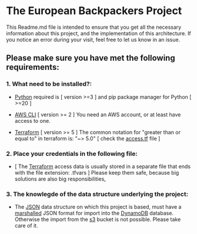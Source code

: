# The European Backpackers Project
This Readme.md file is intended to ensure that you get all the necessary information about this project, and the implementation of this architecture. If you notice an error during your visit, feel free to let us know in an issue.

## Please make sure you have met the following requirements:

### 1. What need to be installed?:

- [Python](https://www.python.org/downloads/) required is [ version >=3 ] and pip package manager for Python [ >=20 ]

- [AWS CLI](https://docs.aws.amazon.com/cli/latest/userguide/getting-started-install.html) [ version >= 2 ] You need an AWS account, or at least have access to one.

- [Terraform](https://developer.hashicorp.com/terraform/downloads) [ version >= 5 ] The common notation for "greater than or equal to" in terraform is: "~> 5.0" [ check the [access.tf](https://github.com/jamigeo/European_Backpackers/tree/main/Terraform%20templates/access.tf) file ]

### 2. Place your credentials in the following file:

- [ The [Terraform](https://github.com/jamigeo/European_Backpackers/tree/main/Terraform%20templates/credentials.txt) access data is usually stored in a separate file that ends with the file extension: .tfvars ] Please keep them safe, because big solutions are also big responsibilities[.](images/stand_alone.jpg)

### 3. The knowlegde of the data structure underlying the project:

- The [JSON](data_structure.json) data structure on which this project is based, must have a [marshalled](https://en.wikipedia.org/wiki/Marshalling_(computer_science)) JSON format for import into the [DynamoDB](https://github.com/jamigeo/European_Backpackers/tree/main/Terraform%20templates/dynamodb.tf) database. Otherwise the import from the [s3](https://github.com/jamigeo/European_Backpackers/tree/main/Terraform%20templates/s3.tf) bucket is not possible. Please take care of it.

